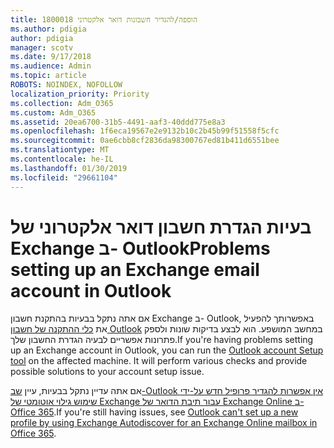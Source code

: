 ```yaml
---
title: 1800018 הוספה/להגדיר חשבונות דואר אלקטרוני
ms.author: pdigia
author: pdigia
manager: scotv
ms.date: 9/17/2018
ms.audience: Admin
ms.topic: article
ROBOTS: NOINDEX, NOFOLLOW
localization_priority: Priority
ms.collection: Adm_O365
ms.custom: Adm_O365
ms.assetid: 20ea6700-31b5-4491-aaf3-40ddd775e8a3
ms.openlocfilehash: 1f6eca19567e2e9132b10c2b45b99f51558f5cfc
ms.sourcegitcommit: 0ae6cbb8cf2836da98300767ed81b411d6551bee
ms.translationtype: MT
ms.contentlocale: he-IL
ms.lasthandoff: 01/30/2019
ms.locfileid: "29661104"
---
```

# <a name="problems-setting-up-an-exchange-email-account-in-outlook"></a><span data-ttu-id="8dac7-102">בעיות הגדרת חשבון דואר אלקטרוני של Exchange ב- Outlook</span><span class="sxs-lookup"><span data-stu-id="8dac7-102">Problems setting up an Exchange email account in Outlook</span></span>

<span data-ttu-id="8dac7-p101">אם אתה נתקל בבעיות בהתקנת חשבון Exchange ב- Outlook, באפשרותך להפעיל את [כלי ההתקנה של חשבון Outlook](https://aka.ms/SaRA-OutlookSetupProfile) במחשב המושפע. הוא לבצע בדיקות שונות ולספק פתרונות אפשריים לבעיה הגדרת החשבון שלך.</span><span class="sxs-lookup"><span data-stu-id="8dac7-p101">If you're having problems setting up an Exchange account in Outlook, you can run the [Outlook account Setup tool](https://aka.ms/SaRA-OutlookSetupProfile) on the affected machine. It will perform various checks and provide possible solutions to your account setup issue.</span></span> 
  
<span data-ttu-id="8dac7-105">אם אתה עדיין נתקל בבעיות, עיין [שב-Outlook אין אפשרות להגדיר פרופיל חדש על-ידי שימוש גילוי אוטומטי של Exchange עבור תיבת הדואר של Exchange Online ב- Office 365](https://support.microsoft.com/help/2404385/outlook-can-t-set-up-a-new-profile-by-using-exchange-autodiscover-for).</span><span class="sxs-lookup"><span data-stu-id="8dac7-105">If you're still having issues, see [Outlook can't set up a new profile by using Exchange Autodiscover for an Exchange Online mailbox in Office 365](https://support.microsoft.com/help/2404385/outlook-can-t-set-up-a-new-profile-by-using-exchange-autodiscover-for).</span></span>
  


